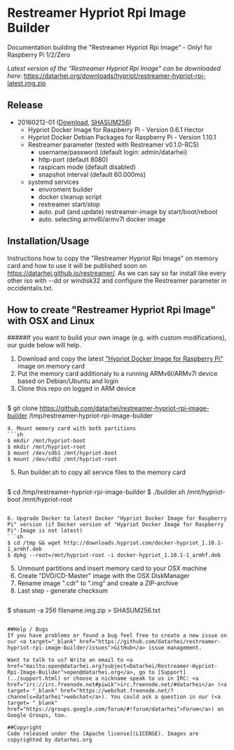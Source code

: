 # Restreamer Hypriot Rpi Image Builder
Documentation building the "Restreamer Hypriot Rpi Image" - Only! for Raspberry Pi 1/2/Zero

*Latest version of the "Restreamer Hypriot Rpi Image" can be downloaded here:*  <a target="_blank" href="https://datarhei.org/downloads/hypriot/restreamer-hypriot-rpi-latest.img.zip">https://datarhei.org/downloads/hypriot/restreamer-hypriot-rpi-latest.img.zip</a>  

## Release
* 20160212-01 (<a target="_blank" href="https://datarhei.org/downloads/hypriot/restreamer-hypriot-rpi-20160212-01.img.zip">Download</a>, <a target="_blank" href="https://datarhei.org/downloads/hypriot/SHASUM256.txt">SHASUM256</a>)
  * Hypriot Docker Image for Raspberry Pi - Version 0.6.1 Hector
  * Hypriot Docker Debian Packages for Raspberry Pi - Version 1.10.1
  * Restreamer parameter (tested with Restreamer v0.1.0-RC5)
    * username/password (default login: admin/datarhei)
    * http-port (default 8080)
    * raspicam mode (default disabled)
    * snapshot interval (default 60.000ms)
  * systemd services
    * enviroment builder
    * docker cleanup script
    * restreamer start/stop
    * auto. pull (and update) restreamer-image by start/boot/reboot
    * auto. selecting armv6l/armv7l docker image

## Installation/Usage
Instructions how to copy the "Restreamer Hypriot Rpi Image" on memory card and how to use it will be published soon on <a target="_blank" href="https://datarhei.github.io/restreamer/">https://datarhei.github.io/restreamer/</a>. As we can say so far install like every other iso with --dd or windisk32 and configure the Restreamer parameter in occidentalis.txt.

## How to create "Restreamer Hypriot Rpi Image" with OSX and Linux
#####If you want to build your own image (e.g. with custom modifications), our guide below will help.
1. Download and copy the latest <a target= "_blank" href="http://blog.hypriot.com/downloads/">"Hypriot Docker Image for Raspberry Pi"</a> image on memory card
2. Put the memory card additionaly to a running ARMv6l/ARMv7l device based on Debian/Ubuntu and login
3. Clone this repo on logged in ARM device
   ```sh
$ git clone https://github.com/datarhei/restreamer-hypriot-rpi-image-builder /tmp/restreamer-hypriot-rpi-image-builder

   ```
4. Mount memory card with both partitions
   ```sh
$ mkdir /mnt/hypriot-boot
$ mkdir /mnt/hypriot-root
$ mount /dev/sdb1 /mnt/hypriot-boot
$ mount /dev/sdb2 /mnt/hypriot-root
   ```

5. Run builder.sh to copy all service files to the memory card
   ```sh
$ cd /tmp/restreamer-hypriot-rpi-image-builder
$ ./builder.sh /mnt/hypriot-boot /mnt/hypriot-root
   ```

6. Upgrade Docker to latest Docker "Hypriot Docker Image for Raspberry Pi" version (if Docker version of "Hypriot Docker Image for Raspberry Pi"-Image is not latest)
   ```sh
$ cd /tmp && wget http://downloads.hypriot.com/docker-hypriot_1.10.1-1_armhf.deb
$ dpkg --root=/mnt/hypriot-root -i docker-hypriot_1.10.1-1_armhf.deb
   ```

5. Unmount partitions and insert memory card to your OSX machine
6. Create "DVD/CD-Master" image with the OSX DiskManager
7. Rename image ".cdr" to ".img" and create a ZIP-archive
8. Last step - generate checksum   
   ```sh
$ shasum -a 256 filename.img.zip > SHASUM256.txt

   ```

##Help / Bugs
If you have problems or found a bug feel free to create a new issue on our <a target="_blank" href="https://github.com/datarhei/restreamer-hypriot-rpi-image-builder/issues">GitHub</a> issue management.

Want to talk to us? Write an email to <a href="mailto:open@datarhei.org?subject=Datarhei/Restreamer-Hypriot-Rpi-Image-Builder">open@datarhei.org</a>, go to [Support](../support.html) or choose a nickname speak to us in IRC: <a href="irc://irc.freenode.net#piwik">irc.freenode.net/#datarhei</a> (<a target= "_blank" href="https://webchat.freenode.net/?channels=datarhei">webchat</a>). You could ask a question in our (<a target= "_blank" href="https://groups.google.com/forum/#!forum/datarhei">Forum</a>) on Google Groups, too.

##Copyright
Code released under the [Apache license](LICENSE). Images are copyrighted by datarhei.org
